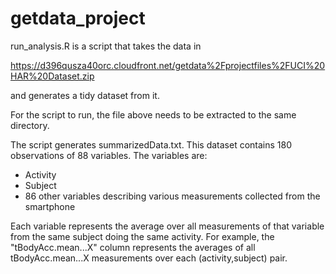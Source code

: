 # getdata_project

run_analysis.R is a script that takes the data in 

  https://d396qusza40orc.cloudfront.net/getdata%2Fprojectfiles%2FUCI%20HAR%20Dataset.zip 

and generates a tidy dataset from it.

For the script to run, the file above needs to be extracted to the same directory.

The script generates summarizedData.txt. 
This dataset contains 180 observations of 88 variables.
The variables are:
- Activity
- Subject
- 86 other variables describing various measurements collected from the smartphone

Each variable represents the average over all measurements of that variable from the same subject doing the same activity. For example, the "tBodyAcc.mean...X" column represents the averages of all tBodyAcc.mean...X measurements over each (activity,subject) pair.




